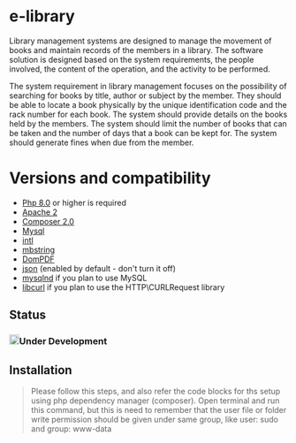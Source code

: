 # e-library
Library management systems are designed to manage the movement of books and maintain records of the members in a library. The software solution is designed based on the system requirements, the people involved, the content of the operation, and the activity to be performed.

The system requirement in library management focuses on the possibility of searching for books by title, author or subject by the member. They should be able to locate a book physically by the unique identification code and the rack number for each book.
The system should provide details on the books held by the members. The system should limit the number of books that can be taken and the number of days that a book can be kept for. The system should generate fines when due from the member.
# Versions and compatibility

- [Php 8.0]() or higher is required
- [Apache 2]()
- [Composer 2.0]()
- [Mysql]()
- [intl](http://php.net/manual/en/intl.requirements.php)
- [mbstring](http://php.net/manual/en/mbstring.installation.php)
- [DomPDF](https://github.com/dompdf/dompdf/releases)
- [json]() (enabled by default - don't turn it off)
- [mysqlnd](http://php.net/manual/en/mysqlnd.install.php) if you plan to use MySQL
- [libcurl](http://php.net/manual/en/curl.requirements.php) if you plan to use the HTTP\CURLRequest library

## Status
### <img src="https://image.similarpng.com/very-thumbnail/2021/06/Hazard-warning-attention-sign-with-exclamation-mark-symbol-on-transparent-background-PNG.png" alt="Note" width="18" title="Please check status">Under Development

## Installation
>Please follow this steps, and also refer the code blocks for ths setup using php dependency  manager (composer).
Open terminal and run this command, but this is need to remember that the user file or folder write permission should be given under same group, like user: sudo and group: www-data
